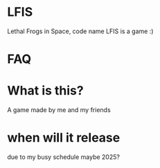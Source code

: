 # LFIS
Lethal Frogs in Space, code name LFIS is a game :)

# FAQ

# What is this?
A game made by me and my friends
# when will it release 
due to my busy schedule maybe 2025?

